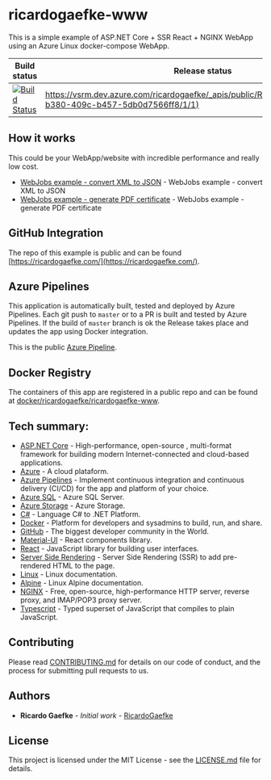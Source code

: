 # ricardogaefke-www

This is a simple example of ASP.NET Core + SSR React + NGINX WebApp using an Azure Linux docker-compose WebApp.

|Build status|Release status|
|---|---|
|[![Build Status](https://dev.azure.com/ricardogaefke/ricardogaefke-www/_apis/build/status/ricardogaefke-www)](https://dev.azure.com/ricardogaefke/ricardogaefke-www/_build?definitionId=31)|[https://vsrm.dev.azure.com/ricardogaefke/_apis/public/Release/badge/473b0ccf-b380-409c-b457-5db0d7566ff8/1/1)](https://dev.azure.com/ricardogaefke/ricardogaefke-www/_release?_a=releases&view=mine&definitionId=1)|

## How it works

This could be your WebApp/website with incredible performance and really low cost.

* [WebJobs example - convert XML to JSON](https://webjobs.ricardogaefke.com/) - WebJobs example - convert XML to JSON
* [WebJobs example - generate PDF certificate](https://pdf.ricardogaefke.com/) - WebJobs example - generate PDF certificate

## GitHub Integration

The repo of this example is public and can be found [https://ricardogaefke.com/](https://ricardogaefke.com/).

## Azure Pipelines

This application is automatically built, tested and deployed by Azure Pipelines. Each git push to `master` or to a PR is built and tested by Azure Pipelines. If the build of `master` branch is ok the Release takes place and updates the app using Docker integration.

This is the public [Azure Pipeline](https://dev.azure.com/ricardogaefke/ricardogaefke-www).

## Docker Registry

The containers of this app are registered in a public repo and can be found at [docker/ricardogaefke/ricardogaefke-www](https://hub.docker.com/r/ricardogaefke/ricardogaefke-www).


## Tech summary:

* [ASP.NET Core](https://docs.microsoft.com/pt-br/aspnet/core/?view=aspnetcore-3.1) - High-performance, open-source , multi-format framework for building modern Internet-connected and cloud-based applications.
* [Azure](https://docs.microsoft.com/pt-br/azure/) - A cloud plataform.
* [Azure Pipelines](https://docs.microsoft.com/pt-br/azure/devops/pipelines/?view=azure-devops) - Implement continuous integration and continuous delivery (CI/CD) for the app and platform of your choice.
* [Azure SQL](https://azure.microsoft.com/pt-br/services/sql-database/campaign/#documentation) - Azure SQL Server.
* [Azure Storage](https://docs.microsoft.com/pt-br/azure/storage/blobs/) - Azure Storage.
* [C#](https://docs.microsoft.com/pt-br/dotnet/csharp/) - Language C# to .NET Platform.
* [Docker](https://docs.docker.com/) - Platform for developers and sysadmins to build, run, and share.
* [GitHub](https://help.github.com/pt/github/getting-started-with-github) - The biggest developer community in the World.
* [Material-UI](https://material-ui.com/pt/) - React components library.
* [React](https://reactjs.org/docs/getting-started.html) - JavaScript library for building user interfaces.
* [Server Side Rendering](https://github.com/guardian/support-frontend/wiki/Server-Side-Rendering) - Server Side Rendering (SSR) to add pre-rendered HTML to the page.
* [Linux](https://linux.die.net/) - Linux documentation.
* [Alpine](https://wiki.alpinelinux.org/wiki/Category_talk:Developer_Documentation) - Linux Alpine documentation.
* [NGINX](https://nginx.org/en/docs/) - Free, open-source, high-performance HTTP server, reverse proxy, and IMAP/POP3 proxy server.
* [Typescript](https://www.typescriptlang.org/) - Typed superset of JavaScript that compiles to plain JavaScript.

## Contributing

Please read [CONTRIBUTING.md](https://github.com/RicardoGaefke/ricardogaefke-www/blob/master/CONTRIBUTING.md) for details on our code of conduct, and the process for submitting pull requests to us.

## Authors

* **Ricardo Gaefke** - *Initial work* - [RicardoGaefke](https://github.com/RicardoGaefke)

## License

This project is licensed under the MIT License - see the [LICENSE.md](https://github.com/RicardoGaefke/ricardogaefke-www/blob/master/LICENSE) file for details.


